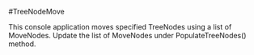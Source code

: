 #TreeNodeMove

This console application moves specified TreeNodes using a list of MoveNodes.
Update the list of MoveNodes under PopulateTreeNodes() method.